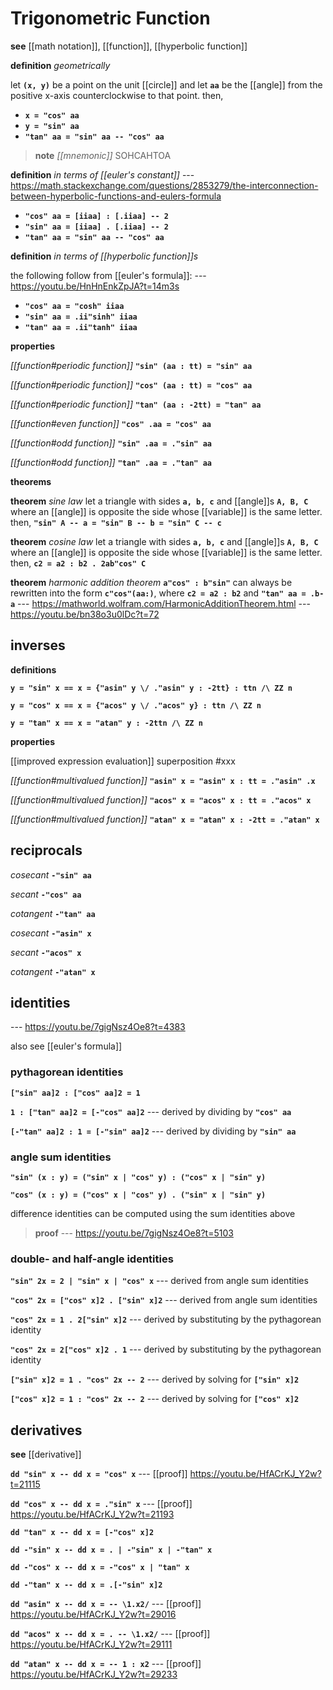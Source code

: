 # Trigonometric Function

**see** [[math notation]], [[function]], [[hyperbolic function]]

**definition** _geometrically_

let **`(x, y)`** be a point on the unit [[circle]] and let **`aa`** be the [[angle]] from the positive x-axis counterclockwise to that point. then,

- **`x = "cos" aa`**
- **`y = "sin" aa`**
- **`"tan" aa = "sin" aa -- "cos" aa`**

> **note** _[[mnemonic]]_ SOHCAHTOA

**definition** _in terms of [[euler's constant]]_ --- <https://math.stackexchange.com/questions/2853279/the-interconnection-between-hyperbolic-functions-and-eulers-formula>

- **`"cos" aa = [iiaa] : [.iiaa] -- 2`**
- **`"sin" aa = [iiaa] . [.iiaa] -- 2`**
- **`"tan" aa = "sin" aa -- "cos" aa`**

**definition** _in terms of [[hyperbolic function]]s_

the following follow from [[euler's formula]]: --- <https://youtu.be/HnHnEnkZpJA?t=14m3s>

- **`"cos" aa = "cosh" iiaa`**
- **`"sin" aa = .ii"sinh" iiaa`**
- **`"tan" aa = .ii"tanh" iiaa`**

**properties**

_[[function#periodic function]]_ **`"sin" (aa : tt) = "sin" aa`**

_[[function#periodic function]]_ **`"cos" (aa : tt) = "cos" aa`**

_[[function#periodic function]]_ **`"tan" (aa : -2tt) = "tan" aa`**

_[[function#even function]]_ **`"cos" .aa = "cos" aa`**

_[[function#odd function]]_ **`"sin" .aa = ."sin" aa`**

_[[function#odd function]]_ **`"tan" .aa = ."tan" aa`**

**theorems**

**theorem** _sine law_ let a triangle with sides **`a, b, c`** and [[angle]]s **`A, B, C`** where an [[angle]] is opposite the side whose [[variable]] is the same letter. then, **`"sin" A -- a = "sin" B -- b = "sin" C -- c`**

**theorem** _cosine law_ let a triangle with sides **`a, b, c`** and [[angle]]s **`A, B, C`** where an [[angle]] is opposite the side whose [[variable]] is the same letter. then, **`c2 = a2 : b2 . 2ab"cos" C`**

**theorem** _harmonic addition theorem_ **`a"cos" : b"sin"`** can always be rewritten into the form **`c"cos"(aa:)`**, where **`c2 = a2 : b2`** and **`"tan" aa = .b-a`** --- <https://mathworld.wolfram.com/HarmonicAdditionTheorem.html> --- <https://youtu.be/bn38o3u0lDc?t=72>

## inverses

**definitions**

**`y = "sin" x == x = {"asin" y \/ ."asin" y : -2tt} : ttn /\ ZZ n`**

**`y = "cos" x == x = {"acos" y \/ ."acos" y} : ttn /\ ZZ n`**

**`y = "tan" x == x = "atan" y : -2ttn /\ ZZ n`**

**properties**

[[improved expression evaluation]] superposition #xxx

_[[function#multivalued function]]_ **`"asin" x = "asin" x : tt = ."asin" .x`**

_[[function#multivalued function]]_ **`"acos" x = "acos" x : tt = ."acos" x`**

_[[function#multivalued function]]_ **`"atan" x = "atan" x : -2tt = ."atan" x`**

## reciprocals

_cosecant_ **`-"sin" aa`**

_secant_ **`-"cos" aa`**

_cotangent_ **`-"tan" aa`**

_cosecant_ **`-"asin" x`**

_secant_ **`-"acos" x`**

_cotangent_ **`-"atan" x`**

## identities

--- <https://youtu.be/7gigNsz4Oe8?t=4383>

also see [[euler's formula]]

### pythagorean identities

**`["sin" aa]2 : ["cos" aa]2 = 1`**

**`1 : ["tan" aa]2 = [-"cos" aa]2`** --- derived by dividing by **`"cos" aa`**

**`[-"tan" aa]2 : 1 = [-"sin" aa]2`** --- derived by dividing by **`"sin" aa`**

### angle sum identities

**`"sin" (x : y) = ("sin" x | "cos" y) : ("cos" x | "sin" y)`**

**`"cos" (x : y) = ("cos" x | "cos" y) . ("sin" x | "sin" y)`**

difference identities can be computed using the sum identities above

> **proof** --- <https://youtu.be/7gigNsz4Oe8?t=5103>

### double- and half-angle identities

**`"sin" 2x = 2 | "sin" x | "cos" x`** --- derived from angle sum identities

**`"cos" 2x = ["cos" x]2 . ["sin" x]2`** --- derived from angle sum identities

**`"cos" 2x = 1 . 2["sin" x]2`** --- derived by substituting by the pythagorean identity

**`"cos" 2x = 2["cos" x]2 . 1`** --- derived by substituting by the pythagorean identity

**`["sin" x]2 = 1 . "cos" 2x -- 2`** --- derived by solving for **`["sin" x]2`**

**`["cos" x]2 = 1 : "cos" 2x -- 2`** --- derived by solving for **`["cos" x]2`**

## derivatives

**see** [[derivative]]

**`dd "sin" x -- dd x = "cos" x`** --- [[proof]] <https://youtu.be/HfACrKJ_Y2w?t=21115>

**`dd "cos" x -- dd x = ."sin" x`** --- [[proof]] <https://youtu.be/HfACrKJ_Y2w?t=21193>

**`dd "tan" x -- dd x = [-"cos" x]2`**

**`dd -"sin" x -- dd x = . | -"sin" x | -"tan" x`**

**`dd -"cos" x -- dd x = -"cos" x | "tan" x`**

**`dd -"tan" x -- dd x = .[-"sin" x]2`**

**`dd "asin" x -- dd x = -- \1.x2/`** --- [[proof]] <https://youtu.be/HfACrKJ_Y2w?t=29016>

**`dd "acos" x -- dd x = . -- \1.x2/`** --- [[proof]] <https://youtu.be/HfACrKJ_Y2w?t=29111>

**`dd "atan" x -- dd x = -- 1 : x2`** --- [[proof]] <https://youtu.be/HfACrKJ_Y2w?t=29233>

